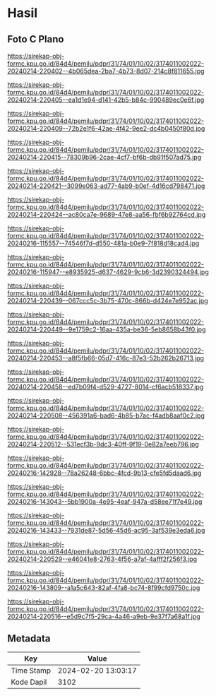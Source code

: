 # Hasil

## Foto C Plano

https://sirekap-obj-formc.kpu.go.id/84d4/pemilu/pdpr/31/74/01/10/02/3174011002022-20240214-220402--4b065dea-2ba7-4b73-8d07-214c8f811655.jpg

https://sirekap-obj-formc.kpu.go.id/84d4/pemilu/pdpr/31/74/01/10/02/3174011002022-20240214-220405--ea1d1e94-d141-42b5-b84c-990489ec0e6f.jpg

https://sirekap-obj-formc.kpu.go.id/84d4/pemilu/pdpr/31/74/01/10/02/3174011002022-20240214-220409--72b2e1f6-42ae-4f42-9ee2-dc4b0450f80d.jpg

https://sirekap-obj-formc.kpu.go.id/84d4/pemilu/pdpr/31/74/01/10/02/3174011002022-20240214-220415--78309b96-2cae-4cf7-bf6b-db91f507ad75.jpg

https://sirekap-obj-formc.kpu.go.id/84d4/pemilu/pdpr/31/74/01/10/02/3174011002022-20240214-220421--3099e063-ad77-4ab9-b0ef-4d16cd798471.jpg

https://sirekap-obj-formc.kpu.go.id/84d4/pemilu/pdpr/31/74/01/10/02/3174011002022-20240214-220424--ac80ca7e-9689-47e8-aa56-fbf6b92764cd.jpg

https://sirekap-obj-formc.kpu.go.id/84d4/pemilu/pdpr/31/74/01/10/02/3174011002022-20240216-115557--74546f7d-d550-481a-b0e9-7f818d18cad4.jpg

https://sirekap-obj-formc.kpu.go.id/84d4/pemilu/pdpr/31/74/01/10/02/3174011002022-20240216-115947--e8935925-d637-4629-9cb6-3d2390324494.jpg

https://sirekap-obj-formc.kpu.go.id/84d4/pemilu/pdpr/31/74/01/10/02/3174011002022-20240214-220439--067ccc5c-3b75-470c-866b-d424e7e952ac.jpg

https://sirekap-obj-formc.kpu.go.id/84d4/pemilu/pdpr/31/74/01/10/02/3174011002022-20240214-220449--9e1759c2-16aa-435a-be36-5eb8658b43f0.jpg

https://sirekap-obj-formc.kpu.go.id/84d4/pemilu/pdpr/31/74/01/10/02/3174011002022-20240214-220453--a8f5fb66-05d7-416c-87e3-52b262b26713.jpg

https://sirekap-obj-formc.kpu.go.id/84d4/pemilu/pdpr/31/74/01/10/02/3174011002022-20240214-220458--ed7b09f4-d529-4727-8014-cf6acb518337.jpg

https://sirekap-obj-formc.kpu.go.id/84d4/pemilu/pdpr/31/74/01/10/02/3174011002022-20240214-220508--456391a6-bad6-4b85-b7ac-f4adb8aaf0c2.jpg

https://sirekap-obj-formc.kpu.go.id/84d4/pemilu/pdpr/31/74/01/10/02/3174011002022-20240214-220512--531ecf3b-9dc3-40ff-9f19-0e82a7eeb796.jpg

https://sirekap-obj-formc.kpu.go.id/84d4/pemilu/pdpr/31/74/01/10/02/3174011002022-20240216-142928--78a26248-6bbc-4fcd-9b13-cfe5fd5daad6.jpg

https://sirekap-obj-formc.kpu.go.id/84d4/pemilu/pdpr/31/74/01/10/02/3174011002022-20240216-143043--5bb1900a-4e95-4eaf-947a-d58ee71f7e49.jpg

https://sirekap-obj-formc.kpu.go.id/84d4/pemilu/pdpr/31/74/01/10/02/3174011002022-20240216-143433--7931de87-5d56-45d6-ac95-3af539e3eda6.jpg

https://sirekap-obj-formc.kpu.go.id/84d4/pemilu/pdpr/31/74/01/10/02/3174011002022-20240214-220529--e46041e8-2763-4f56-a7af-4afff2f256f3.jpg

https://sirekap-obj-formc.kpu.go.id/84d4/pemilu/pdpr/31/74/01/10/02/3174011002022-20240216-143809--a1a5c643-82af-4fa8-bc74-8f99cfd9750c.jpg

https://sirekap-obj-formc.kpu.go.id/84d4/pemilu/pdpr/31/74/01/10/02/3174011002022-20240214-220516--e5d9c7f5-29ca-4a46-a9eb-9e37f7a68a1f.jpg


## Metadata

| Key        | Value               |
| ---------- | ------------------- |
| Time Stamp | 2024-02-20 13:03:17 |
| Kode Dapil | 3102                |



